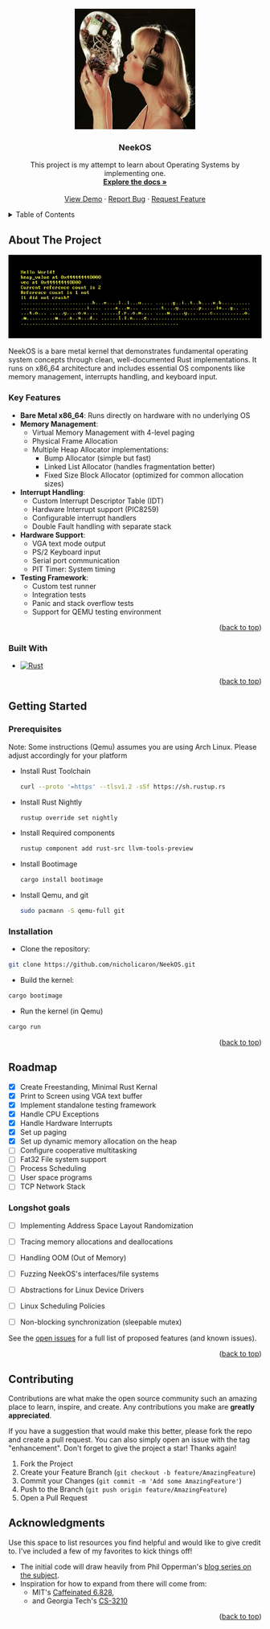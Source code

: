 <!-- PROJECT SHIELDS -->
<!--
*** I'm using markdown "reference style" links for readability.
*** Reference links are enclosed in brackets [ ] instead of parentheses ( ).
*** See the bottom of this document for the declaration of the reference variables
*** for contributors-url, forks-url, etc. This is an optional, concise syntax you may use.
*** https://www.markdownguide.org/basic-syntax/#reference-style-links
-->


<!-- PROJECT LOGO -->
<br />
<div align="center">
  <a href="https://github.com/">
    <img src="images/logo.png" alt="Logo" width="240" height="240">
  </a>

  <h3 align="center">NeekOS</h3>

  <p align="center">
    This project is my attempt to learn about Operating Systems by implementing one. 
    <br />
    <a href="https://github.com/"><strong>Explore the docs »</strong></a>
    <br />
    <br />
    <a href="https://github.com/">View Demo</a>
    &middot;
    <a href="https://github.com//issues/new?labels=bug&template=bug-report---.md">Report Bug</a>
    &middot;
    <a href="https://github.com//issues/new?labels=enhancement&template=feature-request---.md">Request Feature</a>
  </p>
</div>



<!-- TABLE OF CONTENTS -->
<details>
  <summary>Table of Contents</summary>
  <ol>
    <li>
      <a href="#about-the-project">About The Project</a>
      <ul>
        <li><a href="#built-with">Built With</a></li>
      </ul>
    </li>
    <li>
      <a href="#getting-started">Getting Started</a>
      <ul>
        <li><a href="#prerequisites">Prerequisites</a></li>
        <li><a href="#installation">Installation</a></li>
      </ul>
    </li>
    <li><a href="#usage">Usage</a></li>
    <li><a href="#roadmap">Roadmap</a></li>
    <li><a href="#contributing">Contributing</a></li>
    <li><a href="#license">License</a></li>
    <li><a href="#acknowledgments">Acknowledgments</a></li>
  </ol>
</details>



<!-- ABOUT THE PROJECT -->
## About The Project

[![Product Name Screen Shot][product-screenshot]]()

NeekOS is a bare metal kernel that demonstrates fundamental operating system concepts through clean, well-documented Rust implementations. It runs on x86_64 architecture and includes essential OS components like memory management, interrupts handling, and keyboard input.

### Key Features

- **Bare Metal x86_64**: Runs directly on hardware with no underlying OS
- **Memory Management**:
    - Virtual Memory Management with 4-level paging
    - Physical Frame Allocation
    - Multiple Heap Allocator implementations:
        - Bump Allocator (simple but fast)
        - Linked List Allocator (handles fragmentation better)
        - Fixed Size Block Allocator (optimized for common allocation sizes)
- **Interrupt Handling**:
    - Custom Interrupt Descriptor Table (IDT)
    - Hardware Interrupt support (PIC8259)
    - Configurable interrupt handlers
    - Double Fault handling with separate stack
- **Hardware Support**:
    - VGA text mode output
    - PS/2 Keyboard input
    - Serial port communication
    - PIT Timer: System timing
- **Testing Framework**:
    - Custom test runner
    - Integration tests
    - Panic and stack overflow tests
    - Support for QEMU testing environment


<p align="right">(<a href="#readme-top">back to top</a>)</p>



### Built With


* [![Rust][Rust]][Rust-url]


<p align="right">(<a href="#readme-top">back to top</a>)</p>



<!-- GETTING STARTED -->
## Getting Started

### Prerequisites

Note: Some instructions (Qemu) assumes you are using Arch Linux. Please adjust
accordingly for your platform

* Install Rust Toolchain
  ```sh
  curl --proto '=https' --tlsv1.2 -sSf https://sh.rustup.rs
  ```
* Install Rust Nightly
  ```sh
  rustup override set nightly
  ```
* Install Required components
  ```sh
  rustup component add rust-src llvm-tools-preview
  ```
* Install Bootimage
  ```sh
  cargo install bootimage
  ```
* Install Qemu, and git
  ```sh
  sudo pacmann -S qemu-full git
  ```

### Installation

* Clone the repository:
```sh
git clone https://github.com/nicholicaron/NeekOS.git
```

* Build the kernel:
```sh
cargo bootimage
```

* Run the kernel (in Qemu)
```sh
cargo run
```


<p align="right">(<a href="#readme-top">back to top</a>)</p>



<!-- ROADMAP -->
## Roadmap

- [x] Create Freestanding, Minimal Rust Kernal
- [x] Print to Screen using VGA text buffer
- [x] Implement standalone testing framework
- [x] Handle CPU Exceptions
- [x] Handle Hardware Interrupts
- [x] Set up paging
- [x] Set up dynamic memory allocation on the heap
- [ ] Configure cooperative multitasking
- [ ] Fat32 File system support
- [ ] Process Scheduling
- [ ] User space programs
- [ ] TCP Network Stack

### Longshot goals
- [ ] Implementing Address Space Layout Randomization
- [ ] Tracing memory allocations and deallocations
- [ ] Handling OOM (Out of Memory)
- [ ] Fuzzing NeekOS's interfaces/file systems
- [ ] Abstractions for Linux Device Drivers
- [ ] Linux Scheduling Policies
- [ ] Non-blocking synchronization (sleepable mutex)


See the [open issues](https://github.com/nicholicaron/NeekOS/issues) for a full list of proposed features (and known issues).

<p align="right">(<a href="#readme-top">back to top</a>)</p>



<!-- CONTRIBUTING -->
## Contributing

Contributions are what make the open source community such an amazing place to learn, inspire, and create. Any contributions you make are **greatly appreciated**.

If you have a suggestion that would make this better, please fork the repo and create a pull request. You can also simply open an issue with the tag "enhancement".
Don't forget to give the project a star! Thanks again!

1. Fork the Project
2. Create your Feature Branch (`git checkout -b feature/AmazingFeature`)
3. Commit your Changes (`git commit -m 'Add some AmazingFeature'`)
4. Push to the Branch (`git push origin feature/AmazingFeature`)
5. Open a Pull Request


<!-- ACKNOWLEDGMENTS -->
## Acknowledgments

Use this space to list resources you find helpful and would like to give credit to. I've included a few of my favorites to kick things off!

- The initial code will draw heavily from Phil Opperman's [blog series on the subject](https://os.phil-opp.com/). 
- Inspiration for how to expand from there will come from:
  - MIT's [Caffeinated 6.828](https://sipb.mit.edu/iap/6.828/),
  - and Georgia Tech's [CS-3210](https://tc.gtisc.gatech.edu/cs3210/2020/spring/info.html)

<p align="right">(<a href="#readme-top">back to top</a>)</p>



<!-- MARKDOWN LINKS & IMAGES -->
<!-- https://www.markdownguide.org/basic-syntax/#reference-style-links -->
[forks-shield]: https://img.shields.io/github/forks/nicholicaron/NeekOS.svg?style=for-the-badge
[forks-url]: https://github.com/nicholicaron/NeekOS/network/members
[stars-shield]: https://img.shields.io/github/stars/nicholicaron/NeekOS.svg?style=for-the-badge
[stars-url]: https://github.com/nicholicaron/NeekOS/stargazers
[issues-shield]: https://img.shields.io/github/issues/nicholicaron/NeekOS.svg?style=for-the-badge
[issues-url]: https://github.com/nicholicaron/NeekOS/issues
[license-shield]: https://img.shields.io/github/license/nicholicaron/NeekOS.svg?style=for-the-badge
[license-url]: https://github.com//blob/master/LICENSE.txt
[product-screenshot]: images/screenshot.png
[Rust]: https://shields.io/badge/-Rust-3776AB?style=flat&logo=rust
[Rust-url]: https://www.rust-lang.org/
